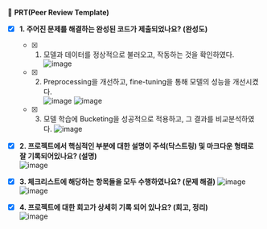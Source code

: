 🔑 **PRT(Peer Review Template)**

- [x]  **1. 주어진 문제를 해결하는 완성된 코드가 제출되었나요? (완성도)**
    - [x] 1. 모델과 데이터를 정상적으로 불러오고, 작동하는 것을 확인하였다.  
          ![image](https://github.com/user-attachments/assets/2d832030-7a71-4e9e-a812-ca12d235169d)  
    - [x] 2. Preprocessing을 개선하고, fine-tuning을 통해 모델의 성능을 개선시켰다.  
          ![image](https://github.com/user-attachments/assets/ffb26e7c-5cc2-4b01-abf6-58a1237b0db9)
          ![image](https://github.com/user-attachments/assets/f090ca76-4d9c-4a62-aa53-df5bae5abe7e)
    - [x] 3. 모델 학습에 Bucketing을 성공적으로 적용하고, 그 결과를 비교분석하였다.
          ![image](https://github.com/user-attachments/assets/bb9daab4-2cd2-47f8-9860-61ce9f143a35)


- [x]  **2. 프로젝트에서 핵심적인 부분에 대한 설명이 주석(닥스트링) 및 마크다운 형태로 잘 기록되어있나요? (설명)**   
        ![image](https://github.com/user-attachments/assets/2e64541b-2249-437c-bc31-5f6feb61f4f8)


- [x]  **3. 체크리스트에 해당하는 항목들을 모두 수행하였나요? (문제 해결)**
        ![image](https://github.com/user-attachments/assets/9c11c0d8-eeeb-4e55-9d6a-debabb3dc967)
        ![image](https://github.com/user-attachments/assets/35d8951f-e67c-403a-8d9f-ac145eaef3fa)

- [x]  **4. 프로젝트에 대한 회고가 상세히 기록 되어 있나요? (회고, 정리)**  
        ![image](https://github.com/user-attachments/assets/596d654b-67c4-4d69-b8c0-810929101e3c)

